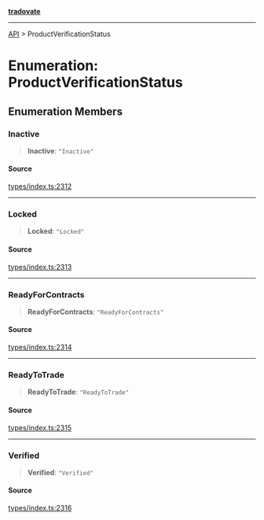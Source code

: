 [**tradovate**](../README.md)

***

[API](../API.md) > ProductVerificationStatus

# Enumeration: ProductVerificationStatus

## Enumeration Members

### Inactive

> **Inactive**: `"Inactive"`

#### Source

[types/index.ts:2312](https://github.com/cgilly2fast/tradovate-typescript/blob/b1caea5/src/types/index.ts#L2312)

***

### Locked

> **Locked**: `"Locked"`

#### Source

[types/index.ts:2313](https://github.com/cgilly2fast/tradovate-typescript/blob/b1caea5/src/types/index.ts#L2313)

***

### ReadyForContracts

> **ReadyForContracts**: `"ReadyForContracts"`

#### Source

[types/index.ts:2314](https://github.com/cgilly2fast/tradovate-typescript/blob/b1caea5/src/types/index.ts#L2314)

***

### ReadyToTrade

> **ReadyToTrade**: `"ReadyToTrade"`

#### Source

[types/index.ts:2315](https://github.com/cgilly2fast/tradovate-typescript/blob/b1caea5/src/types/index.ts#L2315)

***

### Verified

> **Verified**: `"Verified"`

#### Source

[types/index.ts:2316](https://github.com/cgilly2fast/tradovate-typescript/blob/b1caea5/src/types/index.ts#L2316)
